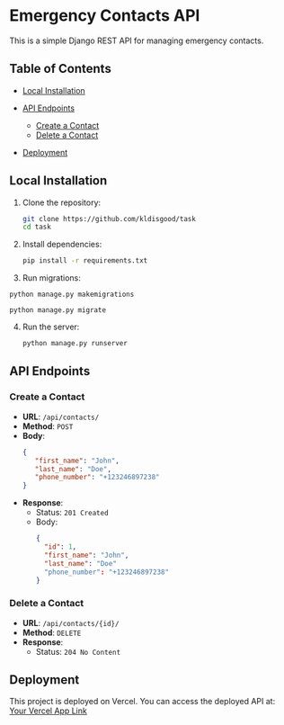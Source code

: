 # Emergency  Contacts API

This is a simple Django REST API for managing emergency contacts.

## Table of Contents
- [Local Installation](#Local-Installation)

- [API Endpoints](#api-endpoints)
  - [Create a Contact](#create-a-contact)
  - [Delete a Contact](#delete-a-contact)
- [Deployment](##deployment)

## Local Installation

1. Clone the repository:
   ```bash
   git clone https://github.com/kldisgood/task
   cd task
   ```


2. Install dependencies:
   ```bash
   pip install -r requirements.txt
   ```

3. Run migrations:

  ```
  python manage.py makemigrations
   ```
   ```
   python manage.py migrate
   ```



4. Run the server:
   ```bash
   python manage.py runserver
   ```

## API Endpoints

### Create a Contact

- **URL**: `/api/contacts/`
- **Method**: `POST`
- **Body**:
   ```json
   {
      "first_name": "John",
      "last_name": "Doe",
      "phone_number": "+123246897238"
   }
   ```
- **Response**: 
  - Status: `201 Created`
  - Body:
    ```json
    {
      "id": 1,
      "first_name": "John",
      "last_name": "Doe"
      "phone_number": "+123246897238"
    }
    ```


### Delete a Contact

- **URL**: `/api/contacts/{id}/`
- **Method**: `DELETE`
- **Response**:
  - Status: `204 No Content`

## Deployment

This project is deployed on Vercel. You can access the deployed API at: [Your Vercel App Link](vercel.app/api/contacts/)

